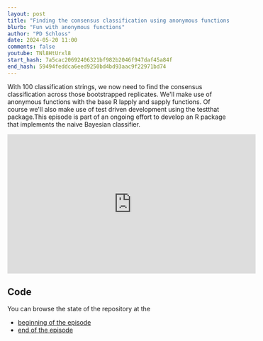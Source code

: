 ```yaml
---
layout: post
title: "Finding the consensus classification using anonymous functions (CC284)"
blurb: "Fun with anonymous functions"
author: "PD Schloss"
date: 2024-05-20 11:00
comments: false
youtube: TNl8HtUrxl8
start_hash: 7a5cac20692406321bf982b2046f947daf45a84f
end_hash: 59494feddca6eed9250bd4bd93aac9f22971bd74
---
```


With 100 classification strings, we now need to find the consensus classification across those bootstrapped replicates. We'll make use of anonymous functions with the base R lapply and sapply functions. Of course we'll also make use of test driven development using the testthat package.This episode is part of an ongoing effort to develop an R package that implements the naive Bayesian classifier.

<iframe style="margin: 0 auto;display:block;" width="560" height="315" src="https://www.youtube.com/embed/{{ page.youtube }}" frameborder="0" allow="accelerometer; autoplay; encrypted-media; gyroscope; picture-in-picture" allowfullscreen></iframe>

## Code

You can browse the state of the repository at the

* [beginning of the episode](https://github.com/riffomonas/phylotypr/tree/{{page.start_hash}})
* [end of the episode](https://github.com/riffomonas/phylotyprr/tree/{{page.end_hash}})
